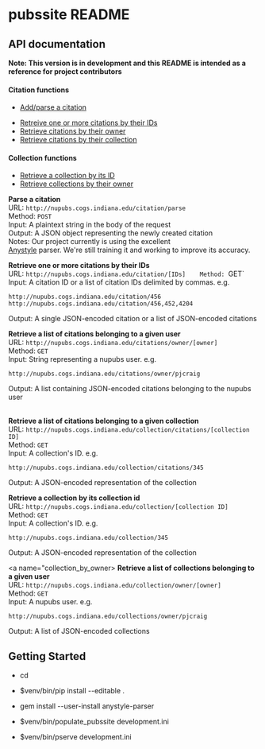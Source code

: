 pubssite README
==================

## API documentation

**Note: This version is in development and this README is intended as a
reference for project contributors**

#### Citation functions

* [Add/parse a citation](#citation_parse)
<!---  [Update a citation](#citation_update) --->
* [Retreive one or more citations by their IDs](#citation_by_id)
* [Retrieve citations by their owner](#citation_by_owner)
* [Retrieve citations by their collection](#citation_by_collection)

#### Collection functions
   
* [Retrieve a collection by its ID](#collection_by_id)
* [Retrieve collections by their owner](#collection_by_owner)

<a name="citation_parse"></a>
**Parse a citation**   
URL: `http://nupubs.cogs.indiana.edu/citation/parse`   
Method: `POST`   
Input: A plaintext string in the body of the request   
Output: A JSON object representing the newly created citation   
Notes: Our project currently is using the excellent   
[Anystyle](http://anystyle.io) parser. We're still training it and working to
improve its accuracy.
   
<!--- <a name="citation_update"></a>
**Update a citation**   
URL: `http://nupubs.cogs.indiana.edu/citation/`   
Method: `PUT`   
Input: An updated JSON encoded citation in the JSON body of the request
Output: JSON reflecting the changes made by the update   
   -->
<a name="citation_by_id"></a>
**Retrieve one or more citations by their IDs**   
URL: `http://nupubs.cogs.indiana.edu/citation/[IDs]   
Method: `GET`   
Input: A citation ID or a list of citation IDs delimited by commas. e.g.   
   
`http://nupubs.cogs.indiana.edu/citation/456`   
`http://nupubs.cogs.indiana.edu/citation/456,452,4204`   
   
Output: A single JSON-encoded citation or a list of JSON-encoded citations   
   
<a name="citation_by_owner"></a>
**Retrieve a list of citations belonging to a given user**   
URL: `http://nupubs.cogs.indiana.edu/citations/owner/[owner]`   
Method: `GET`   
Input: String representing a nupubs user. e.g.   
   
`http://nupubs.cogs.indiana.edu/citations/owner/pjcraig`   
   
Output: A list containing JSON-encoded citations belonging to the nupubs user   
   
<a name="citation_by_collection"></a>   
**Retrieve a list of citations belonging to a given collection**   
URL: `http://nupubs.cogs.indiana.edu/collection/citations/[collection ID]`   
Method: `GET`   
Input: A collection's ID. e.g.   
   
`http://nupubs.cogs.indiana.edu/collection/citations/345`   
   
Output: A JSON-encoded representation of the collection   
   
<a name="collection_by_id"></a>
**Retrieve a collection by its collection id**   
URL: `http://nupubs.cogs.indiana.edu/collection/[collection ID]`   
Method: `GET`   
Input: A collection's ID. e.g.   
   
`http://nupubs.cogs.indiana.edu/collection/345`   
   
Output: A JSON-encoded representation of the collection   
   
<a name="collection_by_owner></a>
**Retrieve a list of collections belonging to a given user**   
URL: `http://nupubs.cogs.indiana.edu/collection/owner/[owner]`   
Method: `GET`   
Input: A nupubs user. e.g.
   
`http://nupubs.cogs.indiana.edu/collections/owner/pjcraig`   
   
Output: A list of JSON-encoded collections   


Getting Started
---------------

- cd <directory containing this file>

- $venv/bin/pip install --editable .

- gem install --user-install anystyle-parser

- $venv/bin/populate_pubssite development.ini

- $venv/bin/pserve development.ini

